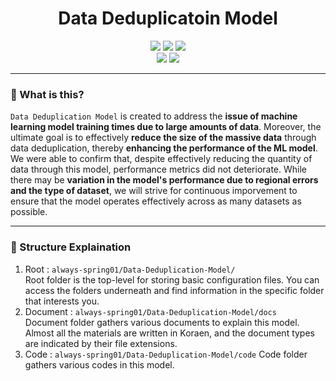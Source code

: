 <div align="center">
<h1> Data Deduplicatoin Model </h1>

<img src="https://img.shields.io/badge/Python-3776AB?style=flat-square&logo=Python&logoColor=white"/>
<img src="https://img.shields.io/badge/Pandas-150458?style=flat-square&logo=pandas&logoColor=white"/>
<img src="https://img.shields.io/badge/Scikit--Learn-F7931E?style=flat-square&logo=scikitlearn&logoColor=white"/><br>
<img src="https://img.shields.io/badge/Jupyter Notebook-F37626?style=flat-square&logo=Jupyter&logoColor=white"/>
<img src="https://img.shields.io/badge/VSCode-007ACC?style=flat-square&logo=visualstudiocode&logoColor=white"/>
</div>

---
### 🤔 What is this?
`Data Deduplication Model` is created to address the **issue of machine learning model training times due to large amounts of data**. Moreover, the ultimate goal is to effectively **reduce the size of the massive data** through data deduplication, thereby **enhancing the performance of the ML model**.  
We were able to confirm that, despite effectively reducing the quantity of data through this model, performance metrics did not deteriorate. While there may be **variation in the model's performance due to regional errors and the type of dataset**, we will strive for continuous imporvement to ensure that the model operates effectively across as many datasets as possible.

---
### 📁 Structure Explaination
1. Root : `always-spring01/Data-Deduplication-Model/`  
 Root folder is the top-level for storing basic configuration files. You can access the folders underneath and find information in the specific folder that interests you.
2. Document : `always-spring01/Data-Deduplication-Model/docs`  
 Document folder gathers various documents to explain this model. Almost all the materials are written in Koraen, and the document types are indicated by their file extensions.
3. Code : `always-spring01/Data-Deduplication-Model/code`
 Code folder gathers various codes in this model.